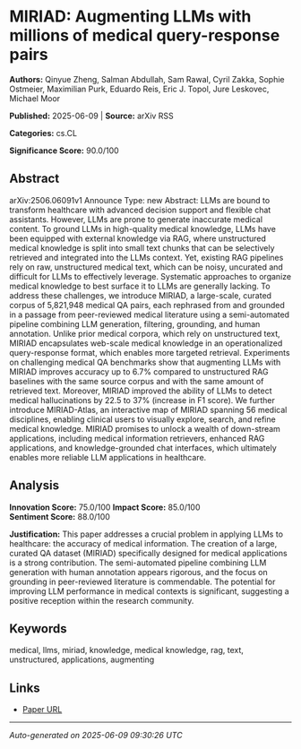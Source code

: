 # MIRIAD: Augmenting LLMs with millions of medical query-response pairs

**Authors:** Qinyue Zheng, Salman Abdullah, Sam Rawal, Cyril Zakka, Sophie Ostmeier, Maximilian Purk, Eduardo Reis, Eric J. Topol, Jure Leskovec, Michael Moor

**Published:** 2025-06-09 | **Source:** arXiv RSS

**Categories:** cs.CL

**Significance Score:** 90.0/100

## Abstract

arXiv:2506.06091v1 Announce Type: new 
Abstract: LLMs are bound to transform healthcare with advanced decision support and flexible chat assistants. However, LLMs are prone to generate inaccurate medical content. To ground LLMs in high-quality medical knowledge, LLMs have been equipped with external knowledge via RAG, where unstructured medical knowledge is split into small text chunks that can be selectively retrieved and integrated into the LLMs context. Yet, existing RAG pipelines rely on raw, unstructured medical text, which can be noisy, uncurated and difficult for LLMs to effectively leverage. Systematic approaches to organize medical knowledge to best surface it to LLMs are generally lacking. To address these challenges, we introduce MIRIAD, a large-scale, curated corpus of 5,821,948 medical QA pairs, each rephrased from and grounded in a passage from peer-reviewed medical literature using a semi-automated pipeline combining LLM generation, filtering, grounding, and human annotation. Unlike prior medical corpora, which rely on unstructured text, MIRIAD encapsulates web-scale medical knowledge in an operationalized query-response format, which enables more targeted retrieval. Experiments on challenging medical QA benchmarks show that augmenting LLMs with MIRIAD improves accuracy up to 6.7% compared to unstructured RAG baselines with the same source corpus and with the same amount of retrieved text. Moreover, MIRIAD improved the ability of LLMs to detect medical hallucinations by 22.5 to 37% (increase in F1 score). We further introduce MIRIAD-Atlas, an interactive map of MIRIAD spanning 56 medical disciplines, enabling clinical users to visually explore, search, and refine medical knowledge. MIRIAD promises to unlock a wealth of down-stream applications, including medical information retrievers, enhanced RAG applications, and knowledge-grounded chat interfaces, which ultimately enables more reliable LLM applications in healthcare.

## Analysis

**Innovation Score:** 75.0/100
**Impact Score:** 85.0/100  
**Sentiment Score:** 88.0/100

**Justification:** This paper addresses a crucial problem in applying LLMs to healthcare: the accuracy of medical information. The creation of a large, curated QA dataset (MIRIAD) specifically designed for medical applications is a strong contribution. The semi-automated pipeline combining LLM generation with human annotation appears rigorous, and the focus on grounding in peer-reviewed literature is commendable. The potential for improving LLM performance in medical contexts is significant, suggesting a positive reception within the research community.

## Keywords

medical, llms, miriad, knowledge, medical knowledge, rag, text, unstructured, applications, augmenting

## Links

- [Paper URL](https://arxiv.org/abs/2506.06091)

---
*Auto-generated on 2025-06-09 09:30:26 UTC*
